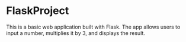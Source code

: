 # FlaskProject
This is a basic web application built with Flask. The app allows users to input a number, multiplies it by 3, and displays the result.
